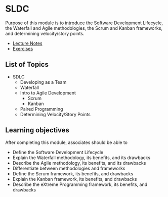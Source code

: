 # SLDC

Purpose of this module is to introduce the Software Development Lifecycle, the Waterfall and Agile methodologies, the Scrum and Kanban frameworks, and determining velocity/story points.

* [Lecture Notes](<./LNSDLC.md>)
* [Exercises]()

## List of Topics

* SDLC
  * Developing as a Team
  * Waterfall
  * Intro to Agile Development
    * Scrum
    * Kanban
  * Paired Programming
  * Determining Velocity/Story Points

## Learning objectives

After completing this module, associates should be able to

* Define the Software Development Lifecycle
* Explain the Waterfall methodology, its benefits, and its drawbacks
* Describe the Agile methodology, its benefits, and its drawbacks
* Differentiate between methodologies and frameworks
* Define the Scrum framework, its benefits, and drawbacks
* Explain the Kanban framework, its benefits, and drawbacks
* Describe the eXtreme Programming framework, its benefits, and drawbacks
